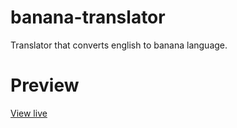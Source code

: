 # banana-translator
 Translator that converts english to banana language.

# Preview

[View live](https://banana-translator-gautam-balamurali.netlify.app/)
